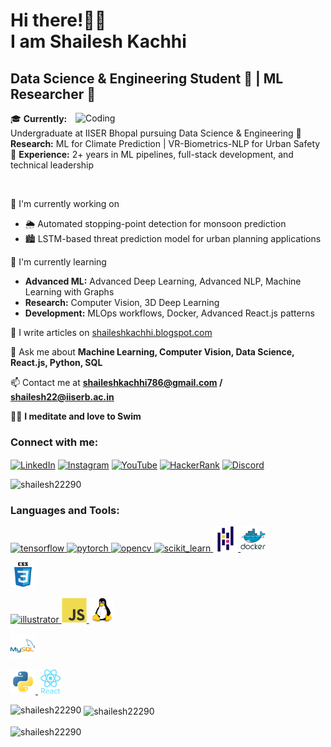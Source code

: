<h1 align="left">Hi there!👋🏻 <br>I am Shailesh Kachhi</h1>
<h2 align="left"> Data Science & Engineering Student 🔬 | ML Researcher 🤖 </h2>
<img align="right" alt="Coding" width="400" src="https://cdn.dribbble.com/users/1292677/screenshots/6139167/avento.gif">

🎓 **Currently:** Undergraduate at IISER Bhopal pursuing Data Science & Engineering
🔬 **Research:** ML for Climate Prediction | VR-Biometrics-NLP for Urban Safety
💼 **Experience:** 2+ years in ML pipelines, full-stack development, and technical leadership

<br>


🔭 I'm currently working on

- 🌦️ Automated stopping-point detection for monsoon prediction
- 🏙️ LSTM-based threat prediction model for urban planning applications


🌱 I'm currently learning 
- **Advanced ML:** Advanced Deep Learning, Advanced NLP, Machine Learning with Graphs
- **Research:** Computer Vision, 3D Deep Learning 
- **Development:** MLOps workflows, Docker, Advanced React.js patterns

📝 I write articles on [shaileshkachhi.blogspot.com](https://shaileshkachhi.blogspot.com/)

💬 Ask me about **Machine Learning, Computer Vision, Data Science, React.js, Python, SQL**

📫 Contact me at **shaileshkachhi786@gmail.com / shailesh22@iiserb.ac.in**

🏊‍♂️ **I meditate and love to Swim**

<h3 align="left">Connect with me:</h3>
<p align="left">
<a href="https://www.linkedin.com/in/shailesh-kachhi-681a041a2" target="blank"><img align="center" src="https://raw.githubusercontent.com/rahuldkjain/github-profile-readme-generator/master/src/images/icons/Social/linked-in-alt.svg" alt="LinkedIn" height="30" width="40" /></a>
<a href="https://instagram.com/shailesh.ed" target="blank"><img align="center" src="https://raw.githubusercontent.com/rahuldkjain/github-profile-readme-generator/master/src/images/icons/Social/instagram.svg" alt="Instagram" height="30" width="40" /></a>
<a href="https://youtube.com/@shailesh_speaks" target="blank"><img align="center" src="https://raw.githubusercontent.com/rahuldkjain/github-profile-readme-generator/master/src/images/icons/Social/youtube.svg" alt="YouTube" height="30" width="40" /></a>
<a href="https://www.hackerrank.com/profile/shailesh222" target="blank"><img align="center" src="https://raw.githubusercontent.com/rahuldkjain/github-profile-readme-generator/master/src/images/icons/Social/hackerrank.svg" alt="HackerRank" height="30" width="40" /></a>
<a href="http://discordapp.com/users/1038172657952239686" target="blank"><img align="center" src="https://raw.githubusercontent.com/rahuldkjain/github-profile-readme-generator/master/src/images/icons/Social/discord.svg" alt="Discord" height="30" width="40" /></a>
</p>

<p align="left"> <img src="https://komarev.com/ghpvc/?username=shailesh22290&label=Profile%20views&color=0e75b6&style=flat" alt="shailesh22290" /> </p>

<h3 align="left">Languages and Tools:</h3>
<p align="left"> 
<a href="https://www.tensorflow.org" target="_blank" rel="noreferrer"> <img src="https://www.vectorlogo.zone/logos/tensorflow/tensorflow-icon.svg" alt="tensorflow" width="40" height="40"/> </a>
<a href="https://pytorch.org/" target="_blank" rel="noreferrer"> <img src="https://www.vectorlogo.zone/logos/pytorch/pytorch-icon.svg" alt="pytorch" width="40" height="40"/> </a>
<a href="https://opencv.org/" target="_blank" rel="noreferrer"> <img src="https://www.vectorlogo.zone/logos/opencv/opencv-icon.svg" alt="opencv" width="40" height="40"/> </a>
<a href="https://scikit-learn.org/" target="_blank" rel="noreferrer"> <img src="https://upload.wikimedia.org/wikipedia/commons/0/05/Scikit_learn_logo_small.svg" alt="scikit_learn" width="40" height="40"/> </a>
<a href="https://pandas.pydata.org/" target="_blank" rel="noreferrer"> <img src="https://raw.githubusercontent.com/devicons/devicon/2ae2a900d2f041da66e950e4d48052658d850630/icons/pandas/pandas-original.svg" alt="pandas" width="40" height="40"/> </a>
<a href="https://www.docker.com/" target="_blank" rel="noreferrer"> <img src="https://raw.githubusercontent.com/devicons/devicon/master/icons/docker/docker-original-wordmark.svg" alt="docker" width="40" height="40"/> </a>

<a href="https://www.w3schools.com/css/" target="_blank" rel="noreferrer"> <img src="https://raw.githubusercontent.com/devicons/devicon/master/icons/css3/css3-original-wordmark.svg" alt="css3" width="40" height="40"/> </a> 

<a href="https://www.adobe.com/in/products/illustrator.html" target="_blank" rel="noreferrer"> <img src="https://www.vectorlogo.zone/logos/adobe_illustrator/adobe_illustrator-icon.svg" alt="illustrator" width="40" height="40"/> </a> 
<a href="https://developer.mozilla.org/en-US/docs/Web/JavaScript" target="_blank" rel="noreferrer"> <img src="https://raw.githubusercontent.com/devicons/devicon/master/icons/javascript/javascript-original.svg" alt="javascript" width="40" height="40"/> </a> 
<a href="https://www.linux.org/" target="_blank" rel="noreferrer"> <img src="https://raw.githubusercontent.com/devicons/devicon/master/icons/linux/linux-original.svg" alt="linux" width="40" height="40"/> </a> 

<a href="https://www.mysql.com/" target="_blank" rel="noreferrer"> <img src="https://raw.githubusercontent.com/devicons/devicon/master/icons/mysql/mysql-original-wordmark.svg" alt="mysql" width="40" height="40"/> </a> 

<a href="https://www.python.org" target="_blank" rel="noreferrer"> <img src="https://raw.githubusercontent.com/devicons/devicon/master/icons/python/python-original.svg" alt="python" width="40" height="40"/> </a> 
<a href="https://reactjs.org/" target="_blank" rel="noreferrer"> <img src="https://raw.githubusercontent.com/devicons/devicon/master/icons/react/react-original-wordmark.svg" alt="react" width="40" height="40"/> </a> 
</p>

<p><img align="left" src="https://github-readme-stats.vercel.app/api/top-langs?username=shailesh22290&show_icons=true&locale=en&layout=compact" alt="shailesh22290" /></p>

<p>&nbsp;<img align="center" src="https://github-readme-stats.vercel.app/api?username=shailesh22290&show_icons=true&locale=en" alt="shailesh22290" /></p>

<p><img align="center" src="https://github-readme-streak-stats.herokuapp.com/?user=shailesh22290&" alt="shailesh22290" /></p>
